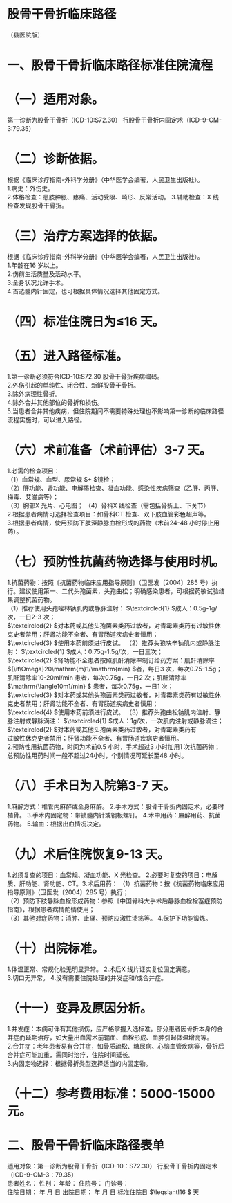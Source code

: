 # 股骨干骨折临床路径  
（县医院版）  
# 一、股骨干骨折临床路径标准住院流程  
# （一）适用对象。  
第一诊断为股骨干骨折（ICD-10:S72.30） 行股骨干骨折内固定术（ICD-9-CM-3:79.35）  
# （二）诊断依据。  
根据《临床诊疗指南-外科学分册》（中华医学会编著，人民卫生出版社）。  
1.病史：外伤史。  
2.体格检查：患肢肿胀、疼痛、活动受限、畸形、反常活动。 3.辅助检查：X 线检查发现股骨干骨折。  
# （三）治疗方案选择的依据。  
根据《临床诊疗指南-外科学分册》（中华医学会编著，人民卫生出版社）。  
1.年龄在16 岁以上。  
2.伤前生活质量及活动水平。  
3.全身状况允许手术。  
4.首选髓内针固定，也可根据具体情况选择其他固定方式。  
# （四）标准住院日为≤16 天。  
# （五）进入路径标准。  
1.第一诊断必须符合ICD-10:S72.30 股骨干骨折疾病编码。  
2.外伤引起的单纯性、闭合性、新鲜股骨干骨折。  
3.除外病理性骨折。  
4.除外合并其他部位的骨折和损伤。  
5.当患者合并其他疾病，但住院期间不需要特殊处理也不影响第一诊断的临床路径流程实施时，可以进入路径。  
# （六）术前准备（术前评估）3-7 天。  
1.必需的检查项目：  
（1）血常规、血型、尿常规 $+ $镜检；  
（2）肝功能、肾功能、电解质检查、凝血功能、感染性疾病筛查（乙肝、丙肝、梅毒、艾滋病等）；  
（3）胸部X 光片、心电图； （4）骨科X 线检查（需包括骨折上、下关节）  
2.根据患者病情可选择检查项目：如骨科CT 检查、双下肢血管彩色超声等。  
3.根据患者病情，使用预防下肢深静脉血栓形成的药物（术前24-48 小时停止用药）。  
# （七）预防性抗菌药物选择与使用时机。  
1.抗菌药物：按照《抗菌药物临床应用指导原则》（卫医发〔2004〕285 号）执行。建议使用第一、二代头孢菌素，头孢曲松；明确感染患者，可根据药敏试验结果调整抗菌药物。  
（1）推荐使用头孢唑林钠肌内或静脉注射： $\textcircled{1} $成人：0.5g-1g/次，一日2-3 次；  
$\textcircled{2} $对本药或其他头孢菌素类药过敏者，对青霉素类药有过敏性休克史者禁用；肝肾功能不全者、有胃肠道疾病史者慎用；  
$\textcircled{3} $使用本药前须进行皮试。 （2）推荐头孢呋辛钠肌内或静脉注射： $\textcircled{1} $成人：0.75g-1.5g/次，一日三次；  
$\textcircled{2} $肾功能不全患者按照肌酐清除率制订给药方案：肌酐清除率 ${\it\Omega}20\mathrm{m}1/\mathrm{min} $者，每日3 次，每次0.75-1.5g；肌酐清除率10-20ml/min 患者，每次0.75g，一日2 次；肌酐清除率 $\mathrm{\langle10m1/min} $ 患者，每次0.75g，一日1 次；  
$\textcircled{3} $对本药或其他头孢菌素类药过敏者，对青霉素类药有过敏性休克史者禁用；肝肾功能不全者、有胃肠道疾病史者慎用；  
$\textcircled{4} $使用本药前须进行皮试。 （3）推荐头孢曲松钠肌内注射、静脉注射或静脉滴注： $\textcircled{1} $成人：1g/次，一次肌内注射或静脉滴注； $\textcircled{2} $对本药或其他头孢菌素类药过敏者，对青霉素类药有  
过敏性休克史者禁用；肝肾功能不全者、有胃肠道疾病史者慎用。  
2.预防性用抗菌药物，时间为术前0.5 小时，手术超过3 小时加用1 次抗菌药物；总预防性用药时间一般不超过24小时，个别情况可延长至48 小时。  
# （八）手术日为入院第3-7 天。  
1.麻醉方式：椎管内麻醉或全身麻醉。 2.手术方式：股骨干骨折内固定术，必要时植骨。 3.手术内固定物：带锁髓内针或钢板螺钉。  4.术中用药：麻醉用药、抗菌药物。 5.输血：根据出血情况决定。  
# （九）术后住院恢复9-13 天。  
1.必须复查的项目：血常规、凝血功能、X 光检查。 2.必要时复查的项目：电解质、肝功能、肾功能、CT。3.术后用药： （1）抗菌药物：按《抗菌药物临床应用指导原则》（卫医发〔2004〕285 号）执行；  
（2）预防下肢静脉血栓形成药物：参照《中国骨科大手术后静脉血栓栓塞症预防指南》，根据患者病情酌情使用；  
（3）其他对症药物：消肿、止痛、预防应激性溃疡等。 4.保护下功能锻炼。  
# （十）出院标准。  
1.体温正常、常规化验无明显异常。 2.术后X 线片证实复位固定满意。  
3.切口无异常。 4.没有需要住院处理的并发症和/或合并症。  
# （十一）变异及原因分析。  
1.并发症：本病可伴有其他损伤，应严格掌握入选标准。部分患者因骨折本身的合并症而延期治疗，如大量出血需术前输血、血栓形成、血肿引起体温增高等。  
2.合并症：老年患者易有合并症，如骨质疏松、糖尿病、心脑血管疾病等，骨折后合并症可能加重，需同时治疗，住院时间延长。  
3.内固定物选择：根据骨折类型选择适当的内固定物。  
# （十二）参考费用标准：5000-15000 元。  
# 二、股骨干骨折临床路径表单  
适用对象：第一诊断为股骨干骨折（ICD-10：S72.30） 行股骨干骨折内固定术（ICD-9-CM-3：79.35）  
患者姓名：           性别：    年龄：    住院号：      门诊号：  
住院日期：   年  月  日   出院日期：   年  月  日    标准住院日 $\leqslant\!16 $ 天  
